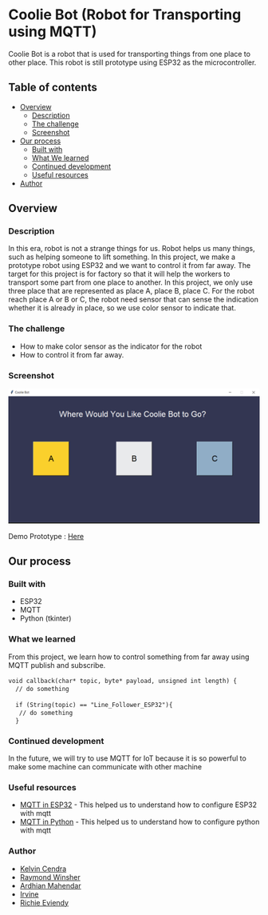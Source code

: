 # Coolie Bot (Robot for Transporting using MQTT)
 Coolie Bot is a robot that is used for transporting things from one place to other place. This robot is still prototype using ESP32 as the microcontroller.
 
## Table of contents

- [Overview](#overview)
  - [Description](#description)
  - [The challenge](#the-challenge)
  - [Screenshot](#screenshot)
- [Our process](#our-process)
  - [Built with](#built-with)
  - [What We learned](#what-we-learned)
  - [Continued development](#continued-development)
  - [Useful resources](#useful-resources)
- [Author](#author)


## Overview

### Description
 In this era, robot is not a strange things for us. Robot helps us many things, such as helping someone to lift something. In this project, we make a prototype robot using ESP32 and we want to control it from far away. The target for this project is for factory so that it will help the workers to transport some part from one place to another. In this project, we only use three place that are represented as place A, place B, place C. For the robot reach place A or B or C, the robot need sensor that can sense the indication whether it is already in place, so we use color sensor to indicate that.
 
### The challenge
  - How to make color sensor as the indicator for the robot
  - How to control it from far away.
 
### Screenshot
![GUI](result/gui.png)

Demo Prototype : [Here](https://drive.google.com/file/d/173ATPo9UnvM3lJuPyt6W0aknh30r3qm-/view?usp=sharing)


## Our process

### Built with
  - ESP32
  - MQTT
  - Python (tkinter)

### What we learned
 From this project, we learn how to control something from far away using MQTT publish and subscribe. 
```
void callback(char* topic, byte* payload, unsigned int length) {
  // do something

  if (String(topic) == "Line_Follower_ESP32"){
   // do something
  }

```

### Continued development
 In the future, we will try to use MQTT for IoT because it is so powerful to make some machine can communicate with other machine

### Useful resources
- [MQTT in ESP32](https://randomnerdtutorials.com/esp32-mqtt-publish-subscribe-arduino-ide/) - This helped us to understand how to configure ESP32 with mqtt
- [MQTT in Python](http://www.steves-internet-guide.com/into-mqtt-python-client/) - This helped us to understand how to configure python with mqtt

### Author
- [Kelvin Cendra](https://github.com/Caprice123)
- [Raymond Winsher](https://github.com/Raywinsher21)
- [Ardhian Mahendar](https://github.com/ArdhianM)
- [Irvine](https://github.com/Enivri)
- [Richie Eviendy](https://github.com/rczto)
